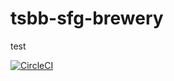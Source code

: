 # tsbb-sfg-brewery
test

[![CircleCI](https://circleci.com/gh/Atthenn/tsbb-sfg-brewery.svg?style=svg)](https://circleci.com/gh/Atthenn/tsbb-sfg-brewery)
